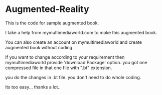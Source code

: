 # Augmented-Reality

This is the code for sample augmented book.

I take a help from mymultimediaworld.com to make this augmented book.

You can also create an account on mymultimediaworld and create augmented book without coding.

If you want to change according to your requirement then mymultimediaworld provide 'download Package' option. you got one compressed file in that one file with ".bt" extension. 

you do the changes in .bt file. you don't need to do whole coding.

Its too easy...
thanks a lot..
